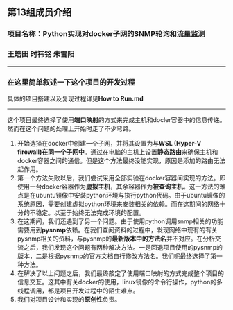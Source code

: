 
## 第13组成员介绍
### 项目名称：Python实现对docker子网的SNMP轮询和流量监测
### 王皓田 时祎铭 朱雪阳

---

### 在这里简单叙述一下这个项目的开发过程
具体的项目搭建以及复现过程详见**How to Run.md**

***

这个项目最终选择了使用**端口映射**的方式来完成主机和docler容器中的信息传递。然而在这个问题的处理上开始时走了不少弯路。
1. 开始选择在docker中创建一个子网，并将其设置为**与WSL (Hyper-V firewall)在同一个子网中**。通过在电脑的主机上设置**静态路由**来确保主机和docker容器之间的通信。但是这个方法最终没能实现，原因是添加的路由无法起作用。
2. 第一个方法失败以后，我们尝试采用全部实验在docker容器间实现的方法。即使用一台docker容器作为**虚拟主机**，其余容器作为**被查询主机**。这一方法的难点是在ubuntu镜像中安装python环境与执行python代码。由于ubuntu镜像的系统原因，需要创建虚拟python环境来安装相关的依赖。而在这期间的网络十分的不稳定。以至于始终无法完成环境的配置。
3. 在这期间，我们还遇到了另一个问题。由于使用python调用snmp相关的功能需要用到**pysnmp**依赖。在我们查阅资料的过程中，发现网络中现有的有关pysnmp相关的资料，与pysnmp的**最新版本中的方法名**并不对应。在分析交流之后，我们发现这个问题有两种解决方法。一是回退项目使用的pysnmp的版本，二是根据pysnmp的官方文档自行修改方法名。我们呢最终选择了第一种方法。
4. 在解决了以上问题之后，我们最终敲定了使用端口映射的方式完成整个项目的信息交互。这其中有关docker的使用，linux镜像的命令行操作，python的多线程调用，都是项目开发过程中的陌生难点。
5. 我们对项目设计和实现的**原创性**负责。
